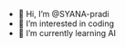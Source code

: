 - 👋 Hi, I’m @SYANA-pradi
- 👀 I’m interested in coding
- 🌱 I’m currently learning AI


<!---
SYANA-pradi/SYANA-pradi is a ✨ special ✨ repository because its `README.md` (this file) appears on your GitHub profile.
You can click the Preview link to take a look at your changes.
--->
